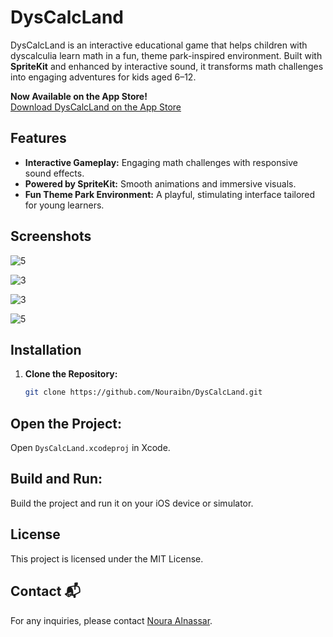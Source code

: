 # DysCalcLand

DysCalcLand is an interactive educational game that helps children with dyscalculia learn math in a fun, theme park-inspired environment. Built with **SpriteKit** and enhanced by interactive sound, it transforms math challenges into engaging adventures for kids aged 6–12.

**Now Available on the App Store!**  
[Download DysCalcLand on the App Store](https://apps.apple.com/sa/app/dyscalcland/id6740004543)

## Features

- **Interactive Gameplay:** Engaging math challenges with responsive sound effects.
- **Powered by SpriteKit:** Smooth animations and immersive visuals.
- **Fun Theme Park Environment:** A playful, stimulating interface tailored for young learners.

## Screenshots

![5](https://github.com/user-attachments/assets/0ce59a25-9049-4b5d-a4b4-5e1af5fc9db8)

![3](https://github.com/user-attachments/assets/36daeec5-45eb-4494-be76-f106a52955fd)

![3](https://github.com/user-attachments/assets/66c2c72b-e078-4bd3-9500-f2da4381815a)

![5](https://github.com/user-attachments/assets/5e953b4b-6e6e-4db8-847e-87731f88d29e)

## Installation

1. **Clone the Repository:**

   ```bash
   git clone https://github.com/Nouraibn/DysCalcLand.git

## Open the Project:
Open `DysCalcLand.xcodeproj` in Xcode.

## Build and Run:
Build the project and run it on your iOS device or simulator.

## License
This project is licensed under the MIT License.

## Contact 📬
For any inquiries, please contact [Noura Alnassar](mailto:Noura_alnassar@hotmail.com).
